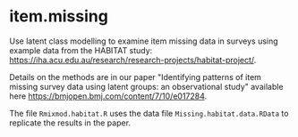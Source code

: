# item.missing
Use latent class modelling to examine item missing data in surveys using example data from the HABITAT study: https://iha.acu.edu.au/research/research-projects/habitat-project/. 

Details on the methods are in our paper "Identifying patterns of item missing survey data using latent groups: an observational study" available here https://bmjopen.bmj.com/content/7/10/e017284.

The file `Rmixmod.habitat.R` uses the data file `Missing.habitat.data.RData` to replicate the results in the paper.
